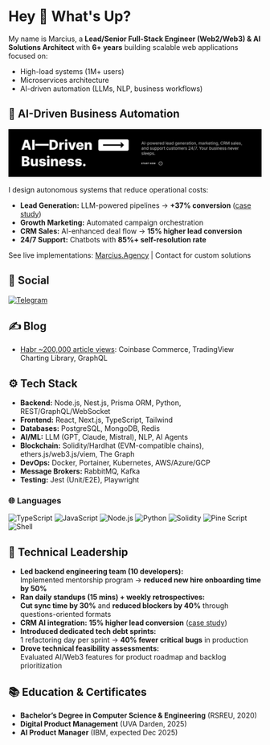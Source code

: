 # Hey 👋 What's Up?

My name is Marcius, a **Lead/Senior Full-Stack Engineer (Web2/Web3) & AI Solutions Architect** with **6+ years** building scalable web applications focused on:

- High-load systems (1M+ users)
- Microservices architecture
- AI-driven automation (LLMs, NLP, business workflows)

## 🚀 AI-Driven Business Automation

<p>
  <a href="https://agency.marcius.com" target="_blank">
    <img src="/banner.jpg" alt="Agency.Marcius" style="max-width: 100%;">
  </a>
</p>

I design autonomous systems that reduce operational costs:
- **Lead Generation:** LLM-powered pipelines → **+37% conversion** ([case study](https://agency.marcius.com))
- **Growth Marketing:** Automated campaign orchestration
- **CRM Sales:** AI-enhanced deal flow → **15% higher lead conversion**
- **24/7 Support:** Chatbots with **85%+ self-resolution rate**

See live implementations: [Marcius.Agency](https://agency.marcius.com) | Contact for custom solutions

## 🍒 Social

[![Telegram](https://img.shields.io/badge/Telegram-2CA5E0?style=for-the-badge&logo=telegram&logoColor=white)](https://t.me/m/u2BvJnitODAy)

## ✍️ Blog

- [Habr ~200,000 article views](https://habr.com/en/users/nikitamarcius/): Coinbase Commerce, TradingView Charting Library, GraphQL

## ⚙️ Tech Stack

- **Backend:** Node.js, Nest.js, Prisma ORM, Python, REST/GraphQL/WebSocket
- **Frontend:** React, Next.js, TypeScript, Tailwind
- **Databases:** PostgreSQL, MongoDB, Redis
- **AI/ML:** LLM (GPT, Claude, Mistral), NLP, AI Agents
- **Blockchain:** Solidity/Hardhat (EVM-compatible chains), ethers.js/web3.js/viem, The Graph
- **DevOps:** Docker, Portainer, Kubernetes, AWS/Azure/GCP
- **Message Brokers:** RabbitMQ, Kafka
- **Testing:** Jest (Unit/E2E), Playwright 

### 🌐 Languages

![TypeScript](https://img.shields.io/badge/TypeScript-3178C6?style=for-the-badge&logo=typescript&logoColor=white)
![JavaScript](https://img.shields.io/badge/JavaScript-F7DF1E?style=for-the-badge&logo=javascript&logoColor=black)
![Node.js](https://img.shields.io/badge/Node.js-339933?style=for-the-badge&logo=nodedotjs&logoColor=white)
![Python](https://img.shields.io/badge/Python-3776AB?style=for-the-badge&logo=python&logoColor=white)
![Solidity](https://img.shields.io/badge/Solidity-363636?style=for-the-badge&logo=solidity&logoColor=white)
![Pine Script](https://img.shields.io/badge/Pine%20Script-009688?style=for-the-badge&logo=tradingview&logoColor=white)
![Shell](https://img.shields.io/badge/Shell-4EAA25?style=for-the-badge&logo=gnu-bash&logoColor=white)


## 🧠 Technical Leadership

- **Led backend engineering team (10 developers):**  
  Implemented mentorship program → **reduced new hire onboarding time by 50%**
- **Ran daily standups (15 mins) + weekly retrospectives:**  
  **Cut sync time by 30%** and **reduced blockers by 40%** through questions-oriented formats
- **CRM AI integration:** **15% higher lead conversion** ([case study](https://agency.marcius.com))
- **Introduced dedicated tech debt sprints:**  
  1 refactoring day per sprint → **40% fewer critical bugs** in production
- **Drove technical feasibility assessments:**  
  Evaluated AI/Web3 features for product roadmap and backlog prioritization

## 📚 Education & Certificates

- **Bachelor’s Degree in Computer Science & Engineering** (RSREU, 2020)
- **Digital Product Management** (UVA Darden, 2025)  
- **AI Product Manager** (IBM, expected Dec 2025)  

